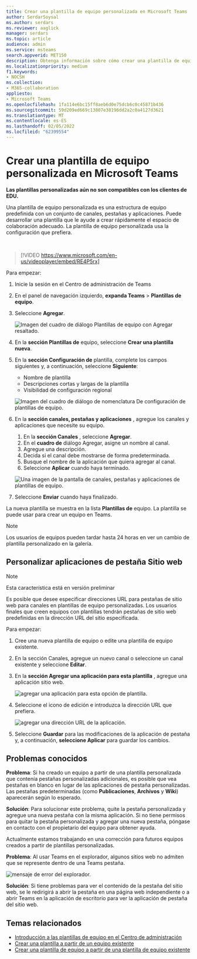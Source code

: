 ```yaml
---
title: Crear una plantilla de equipo personalizada en Microsoft Teams
author: SerdarSoysal
ms.author: serdars
ms.reviewer: aaglick
manager: serdars
ms.topic: article
audience: admin
ms.service: msteams
search.appverid: MET150
description: Obtenga información sobre cómo crear una plantilla de equipo personalizada en Microsoft Teams.
ms.localizationpriority: medium
f1.keywords:
- NOCSH
ms.collection:
- M365-collaboration
appliesto:
- Microsoft Teams
ms.openlocfilehash: 1fa114e6bc15ff8aeb6d0e75dcb6c0c45871b436
ms.sourcegitcommit: 59d209ed669c13807e38196dd2a2c0a4127d3621
ms.translationtype: MT
ms.contentlocale: es-ES
ms.lasthandoff: 02/05/2022
ms.locfileid: "62399554"
---
```

# <a name="create-a-custom-team-template-in-microsoft-teams"></a>Crear una plantilla de equipo personalizada en Microsoft Teams

**Las plantillas personalizadas aún no son compatibles con los clientes de EDU.**

Una plantilla de equipo personalizada es una estructura de equipo predefinida con un conjunto de canales, pestañas y aplicaciones. Puede desarrollar una plantilla que le ayude a crear rápidamente el espacio de colaboración adecuado. La plantilla de equipo personalizada usa la configuración que prefiera.  

<br>

> [!VIDEO https://www.microsoft.com/en-us/videoplayer/embed/RE4P5rx]


Para empezar:

1. Inicie la sesión en el Centro de administración de Teams

2. En el panel de navegación izquierdo, **expanda Teams** >  **Plantillas de equipo**.

3. Seleccione **Agregar**.

    ![Imagen del cuadro de diálogo Plantillas de equipo con Agregar resaltado.](media/team-templates-new.png)

4. En la **sección Plantillas de** equipo, seleccione **Crear una plantilla nueva**.

5. En la **sección Configuración de** plantilla, complete los campos siguientes y, a continuación, seleccione **Siguiente**:
    - Nombre de plantilla
    - Descripciones cortas y largas de la plantilla
    - Visibilidad de configuración regional  

    ![Imagen del cuadro de diálogo de nomenclatura De configuración de plantillas de equipo.](media/template-add-a-name.png)

6. En la **sección canales, pestañas y aplicaciones** , agregue los canales y aplicaciones que necesite su equipo.

    1. En la **sección Canales** , seleccione **Agregar**.
    2. En el **cuadro de** diálogo Agregar, asigne un nombre al canal.
    3. Agregue una descripción.
    4. Decida si el canal debe mostrarse de forma predeterminada.
    5. Busque el nombre de la aplicación que quiera agregar al canal.
    6. Seleccione **Aplicar** cuando haya terminado.

    ![Una imagen de la pantalla de canales, pestañas y aplicaciones de plantillas de equipo.](media/template-channels-tabs-apps.png)

8. Seleccione **Enviar** cuando haya finalizado.

La nueva plantilla se muestra en la lista **Plantillas de** equipo. La plantilla se puede usar para crear un equipo en Teams.

> [!Note]
> Los usuarios de equipos pueden tardar hasta 24 horas en ver un cambio de plantilla personalizado en la galería.

## <a name="customizing-website-tab-apps"></a>Personalizar aplicaciones de pestaña Sitio web

> [!Note]
> Esta característica está en versión preliminar

Es posible que desee especificar direcciones URL para pestañas de sitio web para canales en plantillas de equipo personalizadas. Los usuarios finales que creen equipos con plantillas tendrán pestañas de sitio web predefinidas en la dirección URL del sitio especificada.

Para empezar:

1. Cree una nueva plantilla de equipo o edite una plantilla de equipo existente.

2. En la sección Canales, agregue un nuevo canal o seleccione un canal existente y seleccione **Editar**.

3. En la **sección Agregar una aplicación para esta plantilla** , agregue una aplicación sitio web.

    ![agregar una aplicación para esta opción de plantilla.](media/add-an-app-template.png)

4. Seleccione el icono de edición e introduzca la dirección URL que prefiera.

    ![agregar una dirección URL de la aplicación.](media/add-url-app-template.png)

5. Seleccione **Guardar** para las modificaciones de la aplicación de pestaña y, a continuación, **seleccione Aplicar** para guardar los cambios.

## <a name="known-issues"></a>Problemas conocidos

**Problema**: Si ha creado un equipo a partir de una plantilla personalizada que contenía pestañas personalizadas adicionales, es posible que vea pestañas en blanco en lugar de las aplicaciones de pestaña personalizadas. Las pestañas predeterminadas (como **Publicaciones**, **Archivos** y **Wiki**) aparecerán según lo esperado.

**Solución**: Para solucionar este problema, quite la pestaña personalizada y agregue una nueva pestaña con la misma aplicación. Si no tiene permisos para quitar la pestaña personalizada y agregar una nueva pestaña, póngase en contacto con el propietario del equipo para obtener ayuda.

Actualmente estamos trabajando en una corrección para futuros equipos creados a partir de plantillas personalizadas.

**Problema**: Al usar Teams en el explorador, algunos sitios web no admiten que se represente dentro de una Teams pestaña.

![mensaje de error del explorador.](media/browser-error-message.png)

**Solución**: Si tiene problemas para ver el contenido de la pestaña del sitio web, se le redirigirá a abrir la pestaña en una página web independiente o a abrir Teams en la aplicación de escritorio para ver la aplicación de pestaña del sitio web.

## <a name="related-topics"></a>Temas relacionados

- [Introducción a las plantillas de equipo en el Centro de administración](get-started-with-teams-templates-in-the-admin-console.md)
- [Crear una plantilla a partir de un equipo existente](create-template-from-existing-team.md)
- [Crear una plantilla de equipo a partir de una plantilla de equipo existente](create-template-from-existing-template.md)
